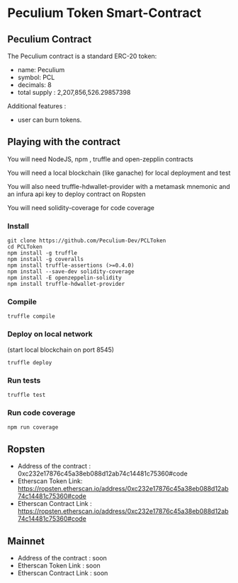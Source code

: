 # Peculium Token Smart-Contract

## Peculium Contract

The Peculium contract is a standard ERC-20 token:
 - name: Peculium
 - symbol: PCL
 - decimals: 8
 - total supply : 2,207,856,526.29857398

Additional features :

 - user can burn tokens.

## Playing with the contract

You will need NodeJS, npm , truffle and open-zepplin contracts

You will need a local blockchain (like ganache) for local deployment and test

You will also need truffle-hdwallet-provider with a metamask mnemonic and an infura api key to deploy contract on Ropsten

You will need solidity-coverage for code coverage

### Install

```
git clone https://github.com/Peculium-Dev/PCLToken
cd PCLToken
npm install -g truffle
npm install -g coveralls
npm install truffle-assertions (>=0.4.0)
npm install --save-dev solidity-coverage
npm install -E openzeppelin-solidity
npm install truffle-hdwallet-provider
```

### Compile
```
truffle compile
```
### Deploy on local network
(start local blockchain on port 8545)
```
truffle deploy
```

### Run tests
```
truffle test
```
### Run code coverage
```
npm run coverage
```

## Ropsten

* Address of the contract : 0xc232e17876c45a38eb088d12ab74c14481c75360#code
* Etherscan Token Link: https://ropsten.etherscan.io/address/0xc232e17876c45a38eb088d12ab74c14481c75360#code
* Etherscan Contract Link : https://ropsten.etherscan.io/address/0xc232e17876c45a38eb088d12ab74c14481c75360#code

## Mainnet
* Address of the contract : soon
* Etherscan Token Link : soon
* Etherscan Contract Link : soon

